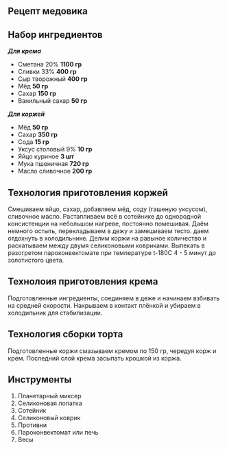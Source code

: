 ## Рецепт медовика 

## Набор ингредиентов 
 *__Для крема__*
* Сметана 20% **1100 гр** 
* Сливки 33% **400 гр**
* Сыр творожный **400 гр**
* Мёд **50 гр**
* Сахар **150 гр**
* Ванильный сахар **50 гр**

 *__Для коржей__*
* Мёд **50 гр**
* Сахар **350 гр**
* Сода **15 гр**
* Уксус столовый 9% **10 гр**
* Яйцо куриное **3 шт**
* Мука пшеничная **720 гр**
* Масло сливочное **200 гр**
## Технология приготовления коржей
Смешиваем яйцо, сахар, добавляем мёд, соду (гашеную уксусом), сливочное масло. 
Растапливаем всё в сотейнике до однородной консистенции на небольшом нагреве, постоянно помешивая. 
Даём немного остыть, перекладываем в дежу и замешиваем тесто. даем отдохнуть в холодильнике.
Делим коржи на равыное количество и раскатываем между двумя селиконовыми ковриками. Выпекать в разогретом пароконвектомате при температуре t-180С 4 - 5 минут до золотистого цвета.

## Технолоия приготовления крема
Подготовленные ингредиенты, соединяем в деже и начинаем взбивать на средней скорости. Накрываем в контакт плёнкой и убираем в холодильник для стабилизации.
## Технология сборки торта
Подготовленные коржи смазываем кремом по 150 гр, чередуя корж и крем. Последний слой крема засыпать крошкой из коржа.

## Инструменты
1. Планетарный миксер
2. Селиконовая лопатка
3. Сотейник 
4. Селиконовый коврик
5. Противни
6. Пароконвектомат или печь
7. Весы
